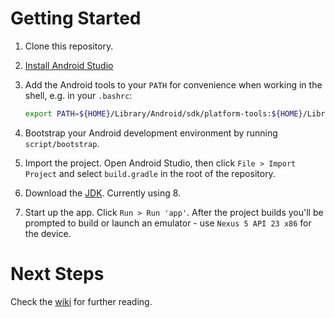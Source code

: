# Getting Started

1. Clone this repository.
2. [Install Android Studio](https://developer.android.com/sdk/index.html)
3. Add the Android tools to your `PATH` for convenience when working in the
   shell, e.g. in your `.bashrc`:

   ```bash
   export PATH=${HOME}/Library/Android/sdk/platform-tools:${HOME}/Library/Android/sdk/tools:$PATH
   ```

4. Bootstrap your Android development environment by running `script/bootstrap`.
5. Import the project. Open Android Studio, then click `File > Import Project` and
   select `build.gradle` in the root of the repository.
6. Download the [JDK](http://www.oracle.com/technetwork/java/javase/downloads/jdk8-downloads-2133151.html). Currently using 8.
6. Start up the app. Click `Run > Run 'app'`. After the project builds you'll be
   prompted to build or launch an emulator - use `Nexus 5 API 23 x86` for the
   device.

# Next Steps

Check the [wiki](http://kickstarter.wiki/pages/native.html#android-guides) for further
reading.
